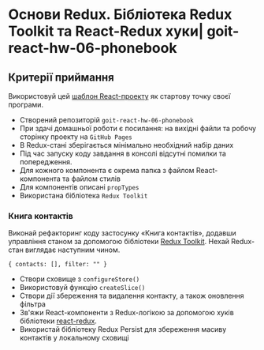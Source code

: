 # Основи Redux. Бібліотека Redux Toolkit та React-Redux хуки| goit-react-hw-06-phonebook

## Критерії приймання

Використовуй цей
[шаблон React-проекту](https://github.com/goitacademy/react-homework-template#readme) як стартову
точку своєї програми.

- Створений репозиторій `goit-react-hw-06-phonebook`
- При здачі домашньої роботи є посилання: на вихідні файли та робочу сторінку проекту на
  `GitHub Pages`
- В Redux-стані зберігається мінімально необхідний набір даних
- Під час запуску коду завдання в консолі відсутні помилки та попередження.
- Для кожного компонента є окрема папка з файлом React-компонента та файлом стилів
- Для компонентів описані `propTypes`
- Використана бібліотека `Redux Toolkit`

### Книга контактів

Виконай рефакторинг коду застосунку «Книга контактів», додавши управління станом за допомогою
бібліотеки [Redux Toolkit](https://redux-toolkit.js.org/). Нехай Redux-стан виглядає наступним
чином.

```
{ contacts: [], filter: "" }
```

- Створи сховище з `configureStore()`
- Використовуй функцію `createSlice()`
- Створи дії збереження та видалення контакту, а також оновлення фільтра
- Зв'яжи React-компоненти з Redux-логікою за допомогою хуків бібліотеки
  [react-redux](https://react-redux.js.org/).
- Використай бібліотеку Redux Persist для збереження масиву контактів у локальному сховищі